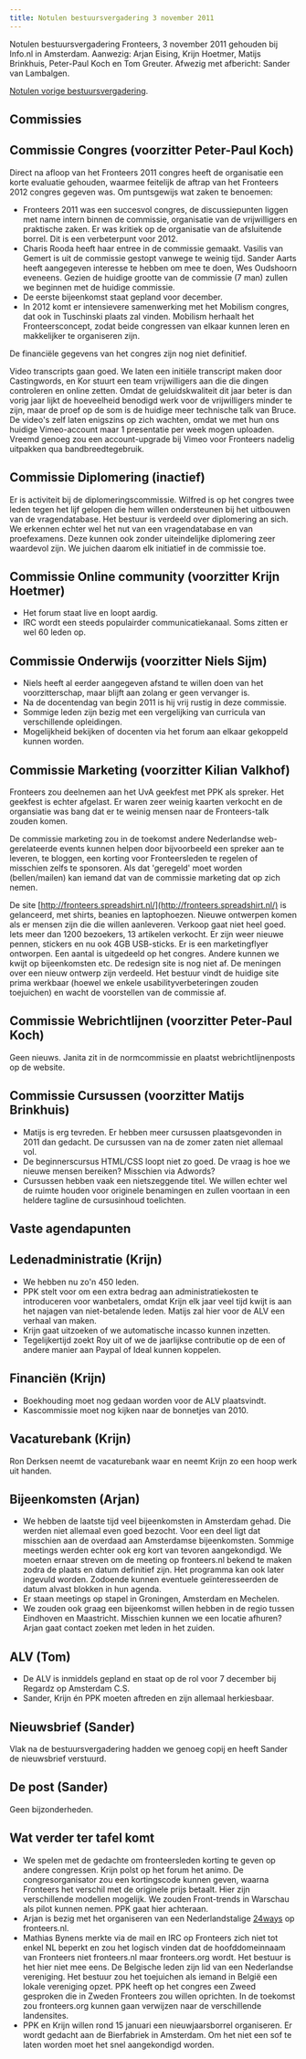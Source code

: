 ```yaml
---
title: Notulen bestuursvergadering 3 november 2011
---
```


Notulen bestuursvergadering Fronteers, 3 november 2011 gehouden bij Info.nl in Amsterdam. Aanwezig: Arjan Eising, Krijn Hoetmer, Matijs Brinkhuis, Peter-Paul Koch en Tom Greuter. Afwezig met afbericht: Sander van Lambalgen.

[Notulen vorige bestuursvergadering](/vereniging/bestuur/notulen/21-04-2011).

## Commissies

## Commissie Congres (voorzitter Peter-Paul Koch)

Direct na afloop van het Fronteers 2011 congres heeft de organisatie een korte evaluatie gehouden, waarmee feitelijk de aftrap van het Fronteers 2012 congres gegeven was. Om puntsgewijs wat zaken te benoemen:

-   Fronteers 2011 was een succesvol congres, de discussiepunten liggen met name intern binnen de commissie, organisatie van de vrijwilligers en praktische zaken. Er was kritiek op de organisatie van de afsluitende borrel. Dit is een verbeterpunt voor 2012.
-   Charis Rooda heeft haar entree in de commissie gemaakt. Vasilis van Gemert is uit de commissie gestopt vanwege te weinig tijd. Sander Aarts heeft aangegeven interesse te hebben om mee te doen, Wes Oudshoorn eveneens. Gezien de huidige grootte van de commissie (7 man) zullen we beginnen met de huidige commissie.
-   De eerste bijeenkomst staat gepland voor december.
-   In 2012 komt er intensievere samenwerking met het Mobilism congres, dat ook in Tuschinski plaats zal vinden. Mobilism herhaalt het Fronteersconcept, zodat beide congressen van elkaar kunnen leren en makkelijker te organiseren zijn.

De financiële gegevens van het congres zijn nog niet definitief.

Video transcripts gaan goed. We laten een initiële transcript maken door Castingwords, en Kor stuurt een team vrijwilligers aan die die dingen controleren en online zetten. Omdat de geluidskwaliteit dit jaar beter is dan vorig jaar lijkt de hoeveelheid benodigd werk voor de vrijwilligers minder te zijn, maar de proef op de som is de huidige meer technische talk van Bruce.
De video's zelf laten enigszins op zich wachten, omdat we met hun ons huidige Vimeo-account maar 1 presentatie per week mogen uploaden. Vreemd genoeg zou een account-upgrade bij Vimeo voor Fronteers nadelig uitpakken qua bandbreedtegebruik.

## Commissie Diplomering (inactief)

Er is activiteit bij de diplomeringscommissie. Wilfred is op het congres twee leden tegen het lijf gelopen die hem willen ondersteunen bij het uitbouwen van de vragendatabase. Het bestuur is verdeeld over diplomering an sich.
We erkennen echter wel het nut van een vragendatabase en van proefexamens. Deze kunnen ook zonder uiteindelijke diplomering zeer waardevol zijn. We juichen daarom elk initiatief in de commissie toe.

## Commissie Online community (voorzitter Krijn Hoetmer)

-   Het forum staat live en loopt aardig.
-   IRC wordt een steeds populairder communicatiekanaal. Soms zitten er wel 60 leden op.

## Commissie Onderwijs (voorzitter Niels Sijm)

-   Niels heeft al eerder aangegeven afstand te willen doen van het voorzitterschap, maar blijft aan zolang er geen vervanger is.
-   Na de docentendag van begin 2011 is hij vrij rustig in deze commissie.
-   Sommige leden zijn bezig met een vergelijking van curricula van verschillende opleidingen.
-   Mogelijkheid bekijken of docenten via het forum aan elkaar gekoppeld kunnen worden.

## Commissie Marketing (voorzitter Kilian Valkhof)

Fronteers zou deelnemen aan het UvA geekfest met PPK als spreker. Het geekfest is echter afgelast. Er waren zeer weinig kaarten verkocht en de organsiatie was bang dat er te weinig mensen naar de Fronteers-talk zouden komen.

De commissie marketing zou in de toekomst andere Nederlandse web-gerelateerde events kunnen helpen door bijvoorbeeld een spreker aan te leveren, te bloggen, een korting voor Fronteersleden te regelen of misschien zelfs te sponsoren. Als dat 'geregeld' moet worden (bellen/mailen) kan iemand dat van de commissie marketing dat op zich nemen.

De site [http://fronteers.spreadshirt.nl/](http://fronteers.spreadshirt.nl/) is gelanceerd, met shirts, beanies en laptophoezen. Nieuwe ontwerpen komen als er mensen zijn die die willen aanleveren. Verkoop gaat niet heel goed. Iets meer dan 1200 bezoekers, 13 artikelen verkocht.
Er zijn weer nieuwe pennen, stickers en nu ook 4GB USB-sticks.
Er is een marketingflyer ontworpen. Een aantal is uitgedeeld op het congres. Andere kunnen we kwijt op bijeenkomsten etc.
De redesign site is nog niet af. De meningen over een nieuw ontwerp zijn verdeeld. Het bestuur vindt de huidige site prima werkbaar (hoewel we enkele usabilityverbeteringen zouden toejuichen) en wacht de voorstellen van de commissie af.

## Commissie Webrichtlijnen (voorzitter Peter-Paul Koch)

Geen nieuws. Janita zit in de normcommissie en plaatst webrichtlijnenposts op de website.

## Commissie Cursussen (voorzitter Matijs Brinkhuis)

-   Matijs is erg tevreden. Er hebben meer cursussen plaatsgevonden in 2011 dan gedacht. De cursussen van na de zomer zaten niet allemaal vol.
-   De beginnerscursus HTML/CSS loopt niet zo goed. De vraag is hoe we nieuwe mensen bereiken? Misschien via Adwords?
-   Cursussen hebben vaak een nietszeggende titel. We willen echter wel de ruimte houden voor originele benamingen en zullen voortaan in een heldere tagline de cursusinhoud toelichten.

## Vaste agendapunten

## Ledenadministratie (Krijn)

-   We hebben nu zo'n 450 leden.
-   PPK stelt voor om een extra bedrag aan administratiekosten te introduceren voor wanbetalers, omdat Krijn elk jaar veel tijd kwijt is aan het najagen van niet-betalende leden. Matijs zal hier voor de ALV een verhaal van maken.
-   Krijn gaat uitzoeken of we automatische incasso kunnen inzetten.
-   Tegelijkertijd zoekt Roy uit of we de jaarlijkse contributie op de een of andere manier aan Paypal of Ideal kunnen koppelen.

## Financiën (Krijn)

-   Boekhouding moet nog gedaan worden voor de ALV plaatsvindt.
-   Kascommissie moet nog kijken naar de bonnetjes van 2010.

## Vacaturebank (Krijn)

Ron Derksen neemt de vacaturebank waar en neemt Krijn zo een hoop werk uit handen.

## Bijeenkomsten (Arjan)

-   We hebben de laatste tijd veel bijeenkomsten in Amsterdam gehad. Die werden niet allemaal even goed bezocht. Voor een deel ligt dat misschien aan de overdaad aan Amsterdamse bijeenkomsten. Sommige meetings werden echter ook erg kort van tevoren aangekondigd. We moeten ernaar streven om de meeting op fronteers.nl bekend te maken zodra de plaats en datum definitief zijn. Het programma kan ook later ingevuld worden. Zodoende kunnen eventuele geïnteresseerden de datum alvast blokken in hun agenda.
-   Er staan meetings op stapel in Groningen, Amsterdam en Mechelen.
-   We zouden ook graag een bijeenkomst willen hebben in de regio tussen Eindhoven en Maastricht. Misschien kunnen we een locatie afhuren? Arjan gaat contact zoeken met leden in het zuiden.

## ALV (Tom)

-   De ALV is inmiddels gepland en staat op de rol voor 7 december bij Regardz op Amsterdam C.S.
-   Sander, Krijn én PPK moeten aftreden en zijn allemaal herkiesbaar.

## Nieuwsbrief (Sander)

Vlak na de bestuursvergadering hadden we genoeg copij en heeft Sander de nieuwsbrief verstuurd.

## De post (Sander)

Geen bijzonderheden.

## Wat verder ter tafel komt

-   We spelen met de gedachte om fronteersleden korting te geven op andere congressen. Krijn polst op het forum het animo. De congresorganisator zou een kortingscode kunnen geven, waarna Fronteers het verschil met de originele prijs betaalt. Hier zijn verschillende modellen mogelijk. We zouden Front-trends in Warschau als pilot kunnen nemen. PPK gaat hier achteraan.
-   Arjan is bezig met het organiseren van een Nederlandstalige [24ways](http://24ways.org/) op fronteers.nl.
-   Mathias Bynens merkte via de mail en IRC op Fronteers zich niet tot enkel NL beperkt en zou het logisch vinden dat de hoofddomeinnaam van Fronteers niet fronteers.nl maar fronteers.org wordt. Het bestuur is het hier niet mee eens. De Belgische leden zijn lid van een Nederlandse vereniging. Het bestuur zou het toejuichen als iemand in België een lokale vereniging opzet. PPK heeft op het congres een Zweed gesproken die in Zweden Fronteers zou willen oprichten. In de toekomst zou fronteers.org kunnen gaan verwijzen naar de verschillende landensites.
-   PPK en Krijn willen rond 15 januari een nieuwjaarsborrel organiseren. Er wordt gedacht aan de Bierfabriek in Amsterdam. Om het niet een sof te laten worden moet het snel aangekondigd worden.
